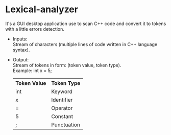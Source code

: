 # Lexical-analyzer
It's a GUI desktop application use to scan C++ code and convert it to tokens with a little errors detection.

- Inputs:
    <br>Stream of characters (multiple lines of code written in C++ language syntax).
  
- Output:
    <br>Stream of tokens in form: (token value, token type). 
  	<br>Example:	int x = 5;
    <table>
	    <tr>
		    <th>Token Value</th>
				<th>Token Type</th>
	    </tr>
			<tr>
				<td>int</td>
				<td>Keyword</td>
			</tr>
			<tr>
				<td>x</td>
				<td>Identifier</td>
			</tr>
			<tr>
				<td>=</td>
				<td>Operator</td>
			</tr>
			<tr>
				<td>5</td>
				<td>Constant</td>
			</tr>
			<tr>
				<td>;</td>
				<td>Punctuation</td>
			</tr>
    </table>

